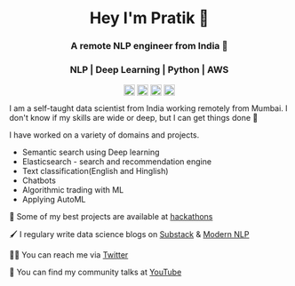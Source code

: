 <h1 align="center">Hey I'm Pratik 👋</h1>
<h3 align="center">A remote NLP engineer from India 👾</h3>
<h3 align="center">NLP | Deep Learning | Python | AWS</h3>  

<p align="center">
<a href="https://twitter.com/nlpguy_" target="blank"><img align="center" src="https://cdn.jsdelivr.net/npm/simple-icons@3.0.1/icons/twitter.svg" alt="nlpguy_" height="20" width="20" /></a>
<a href="https://linkedin.com/in/bhavsarpratik" target="blank"><img align="center" src="https://cdn.jsdelivr.net/npm/simple-icons@3.0.1/icons/linkedin.svg" alt="bhavsarpratik" height="20" width="20" /></a>
<a href="https://medium.com/@pratikbhavsar" target="blank"><img align="center" src="https://cdn.jsdelivr.net/npm/simple-icons@3.0.1/icons/medium.svg" alt="pratikbhavsar" height="20" width="20" /></a>
<a href="https://www.youtube.com/playlist?list=PL2H7HbmQHDJW7JmLzMRkZMeNV_wOxdcXi" target="blank"><img align="center" src="https://cdn.jsdelivr.net/npm/simple-icons@3.0.1/icons/youtube.svg" alt="pratik bhavsar" height="20" width="20" /></a>
</p>

I am a self-taught data scientist from India working remotely from Mumbai. I don't know if my skills are wide or deep, but I can get things done 🧗

I have worked on a variety of domains and projects.
- Semantic search using Deep learning 
- Elasticsearch - search and recommendation engine 
- Text classification(English and Hinglish)
- Chatbots
- Algorithmic trading with ML
- Applying AutoML

🧪  Some of my best projects are available at [hackathons](https://github.com/bhavsarpratik/hackathons)

🖌  I regulary write data science blogs on [Substack](http://pakodas.substack.com) & [Modern NLP](https://medium.com/modern-nlp)

🙏🏼  You can reach me via [Twitter](https://twitter.com/nlpguy_)

🏇  You can find my community talks at [YouTube](https://www.youtube.com/playlist?list=PL2H7HbmQHDJW7JmLzMRkZMeNV_wOxdcXi)
